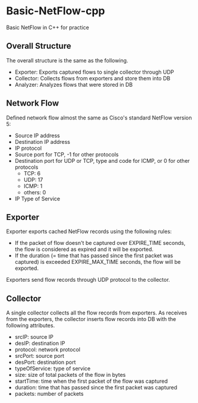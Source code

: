 # Basic-NetFlow-cpp
Basic NetFlow in C++ for practice

## Overall Structure

The overall structure is the same as the following.

* Exporter: Exports captured flows to single collector through UDP
* Collector: Collects flows from exporters and store them into DB
* Analyzer: Analyzes flows that were stored in DB

## Network Flow

Defined network flow almost the same as Cisco's standard NetFlow version 5:

* Source IP address
* Destination IP address
* IP protocol
* Source port for TCP, -1 for other protocols
* Destination port for UDP or TCP, type and code for ICMP, or 0 for other protocols
    * TCP: 6
    * UDP: 17
    * ICMP: 1
    * others: 0
* IP Type of Service

## Exporter

Exporter exports cached NetFlow records using the following rules:

* If the packet of flow doesn't be captured over EXPIRE_TIME seconds, the flow is considered as expired and it will be exported.
* If the duration (= time that has passed since the first packet was captured) is exceeded EXPIRE_MAX_TIME seconds, the flow will be exported.

Exporters send flow records through UDP protocol to the collector.

## Collector

A single collector collects all the flow records from exporters. As receives from the exporters, the collector inserts flow records into DB with the following attributes.

* srcIP: source IP
* desIP: destination IP
* protocol: network protocol
* srcPort: source port
* desPort: destination port
* typeOfService: type of service
* size: size of total packets of the flow in bytes
* startTime: time when the first packet of the flow was captured
* duration: time that has passed since the first packet was captured
* packets: number of packets
